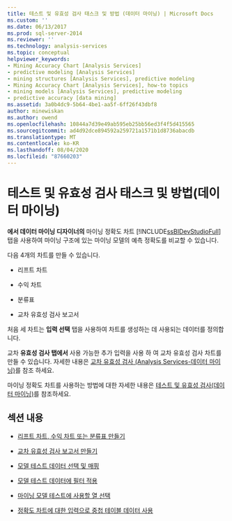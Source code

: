 ```yaml
---
title: 테스트 및 유효성 검사 태스크 및 방법 (데이터 마이닝) | Microsoft Docs
ms.custom: ''
ms.date: 06/13/2017
ms.prod: sql-server-2014
ms.reviewer: ''
ms.technology: analysis-services
ms.topic: conceptual
helpviewer_keywords:
- Mining Accuracy Chart [Analysis Services]
- predictive modeling [Analysis Services]
- mining structures [Analysis Services], predictive modeling
- Mining Accuracy Chart [Analysis Services], how-to topics
- mining models [Analysis Services], predictive modeling
- predictive accuracy [data mining]
ms.assetid: 3a0b4dc9-5b64-4be1-aa5f-6ff26f43dbf8
author: minewiskan
ms.author: owend
ms.openlocfilehash: 10844a7d39e49ab595eb25bb56ed3f4f5d415565
ms.sourcegitcommit: ad4d92dce894592a259721a1571b1d8736abacdb
ms.translationtype: MT
ms.contentlocale: ko-KR
ms.lasthandoff: 08/04/2020
ms.locfileid: "87660203"
---
```

# <a name="testing-and-validation-tasks-and-how-tos-data-mining"></a>테스트 및 유효성 검사 태스크 및 방법(데이터 마이닝)
  **에서 데이터 마이닝 디자이너의** 마이닝 정확도 차트 [!INCLUDE[ssBIDevStudioFull](../../includes/ssbidevstudiofull-md.md)] 탭을 사용하여 마이닝 구조에 있는 마이닝 모델의 예측 정확도를 비교할 수 있습니다.  
  
 다음 4개의 차트를 만들 수 있습니다.  
  
-   리프트 차트  
  
-   수익 차트  
  
-   분류표  
  
-   교차 유효성 검사 보고서  
  
 처음 세 차트는 **입력 선택** 탭을 사용하여 차트를 생성하는 데 사용되는 데이터를 정의합니다.  
  
 교차 **유효성 검사 탭에서** 사용 가능한 추가 입력을 사용 하 여 교차 유효성 검사 차트를 만들 수 있습니다. 자세한 내용은 [교차 유효성 검사 &#40;Analysis Services-데이터 마이닝&#41;](cross-validation-analysis-services-data-mining.md)를 참조 하세요.  
  
 마이닝 정확도 차트를 사용하는 방법에 대한 자세한 내용은 [테스트 및 유효성 검사&#40;데이터 마이닝&#41;](testing-and-validation-data-mining.md)를 참조하세요.  
  
## <a name="in-this-section"></a>섹션 내용  
  
-   [리프트 차트, 수익 차트 또는 분류표 만들기](create-a-lift-chart-profit-chart-or-classification-matrix.md)  
  
-   [교차 유효성 검사 보고서 만들기](create-a-cross-validation-report.md)  
  
-   [모델 테스트 데이터 선택 및 매핑](choose-and-map-model-testing-data.md)  
  
-   [모델 테스트 데이터에 필터 적용](apply-filters-to-model-testing-data.md)  
  
-   [마이닝 모델 테스트에 사용할 열 선택](choose-the-column-to-use-for-testing-a-mining-model.md)  
  
-   [정확도 차트에 대한 입력으로 중첩 테이블 데이터 사용](using-nested-table-data-as-an-input-for-an-accuracy-chart.md)  
  
  
